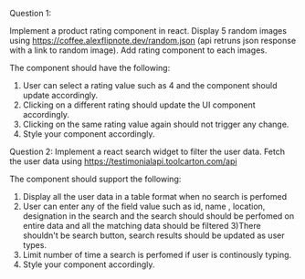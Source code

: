 Question 1: 

Implement a product rating component in react. Display 5 random images using https://coffee.alexflipnote.dev/random.json (api retruns json response with a link to random image). Add rating component to each images.

The component should have the following:
1) User can select a rating value such as 4 and the component should update accordingly.
2) Clicking on a different rating should update the UI component accordingly.
3) Clicking on the same rating value again should not trigger any change.
4) Style your component accordingly.

Question 2:
Implement a react search widget to filter the user data. Fetch the user data using https://testimonialapi.toolcarton.com/api

The component should support the following:
1) Display all the user data in a table format when no search is perfomed
2) User can enter any of the field value such as id, name , location, designation in the search and the search should should be perfomed on entire data and all the matching data should be filtered
3)There shouldn't be search button, search results should be updated as user types.
4) Limit number of time a search is perfomed if user is continously typing. 
5) Style your component accordingly.
